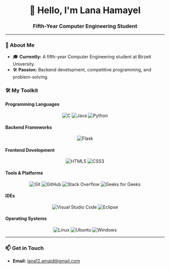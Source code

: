 <h1 align="center">👋 Hello, I'm Lana Hamayel</h1>
<h3 align="center">Fifth-Year Computer Engineering Student</h3>

---

### 🚀 About Me

- 🎓 **Currently:** A fifth-year Computer Engineering student at Birzeit University.
- 🛠️ **Passion:** Backend development, competitive programming, and problem-solving.

### 🛠️ My Toolkit

#### **Programming Languages**
<div style="text-align: center;">
  <img src="https://img.shields.io/badge/C-%2300599C.svg?style=for-the-badge&logo=c&logoColor=white" alt="C" />
  <img src="https://img.shields.io/badge/Java-%23007396.svg?style=for-the-badge&logo=java&logoColor=white" alt="Java" />
  <img src="https://img.shields.io/badge/Python-%233776AB.svg?style=for-the-badge&logo=python&logoColor=white" alt="Python" />
</div>

#### **Backend Frameworks**
<div style="text-align: center;">
  <img src="https://img.shields.io/badge/Flask-%23000000.svg?style=for-the-badge&logo=flask&logoColor=white" alt="Flask" />
</div>

#### **Frontend Development**
<div style="text-align: center;">
  <img src="https://img.shields.io/badge/HTML5-%23E34F26.svg?style=for-the-badge&logo=html5&logoColor=white" alt="HTML5" />
  <img src="https://img.shields.io/badge/CSS3-%231572B6.svg?style=for-the-badge&logo=css3&logoColor=white" alt="CSS3" />
</div>

#### **Tools & Platforms**
<div style="text-align: center;">
  <img src="https://img.shields.io/badge/Git-%23F05032.svg?style=for-the-badge&logo=git&logoColor=white" alt="Git" />
  <img src="https://img.shields.io/badge/GitHub-%23181717.svg?style=for-the-badge&logo=github&logoColor=white" alt="GitHub" />
  <img src="https://img.shields.io/badge/Stack%20Overflow-%23FE7A16.svg?style=for-the-badge&logo=stackoverflow&logoColor=white" alt="Stack Overflow" />
  <img src="https://img.shields.io/badge/Geeks%20for%20Geeks-%232F8D46.svg?style=for-the-badge&logo=geeksforgeeks&logoColor=white" alt="Geeks for Geeks" />
</div>

#### **IDEs**
<div style="text-align: center;">
  <img src="https://img.shields.io/badge/VS%20Code-%23007ACC.svg?style=for-the-badge&logo=visual-studio-code&logoColor=white" alt="Visual Studio Code" />
  <img src="https://img.shields.io/badge/Eclipse-%232C2255.svg?style=for-the-badge&logo=eclipse&logoColor=white" alt="Eclipse" />
</div>

#### **Operating Systems**
<div style="text-align: center;">
  <img src="https://img.shields.io/badge/Linux-%23FCC624.svg?style=for-the-badge&logo=linux&logoColor=black" alt="Linux" />
  <img src="https://img.shields.io/badge/Ubuntu-%230E7F32.svg?style=for-the-badge&logo=ubuntu&logoColor=white" alt="Ubuntu" />
  <img src="https://img.shields.io/badge/Windows-%23181717.svg?style=for-the-badge&logo=windows&logoColor=white" alt="Windows" />
</div>

---

### 📫 Get in Touch

- **Email:** [lana12.amajd@gmail.com](mailto:lana12.amajd@gmail.com)
